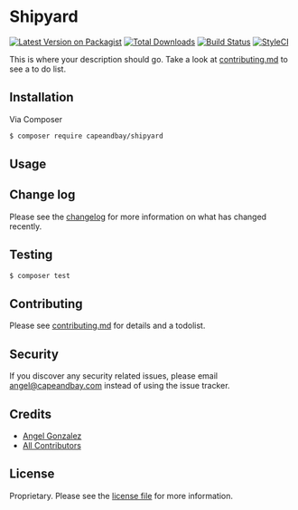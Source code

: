 # Shipyard

[![Latest Version on Packagist][ico-version]][link-packagist]
[![Total Downloads][ico-downloads]][link-downloads]
[![Build Status][ico-travis]][link-travis]
[![StyleCI][ico-styleci]][link-styleci]

This is where your description should go. Take a look at [contributing.md](contributing.md) to see a to do list.

## Installation

Via Composer

``` bash
$ composer require capeandbay/shipyard
```

## Usage

## Change log

Please see the [changelog](changelog.md) for more information on what has changed recently.

## Testing

``` bash
$ composer test
```

## Contributing

Please see [contributing.md](contributing.md) for details and a todolist.

## Security

If you discover any security related issues, please email angel@capeandbay.com instead of using the issue tracker.

## Credits

- [Angel Gonzalez][link-author]
- [All Contributors][link-contributors]

## License

Proprietary. Please see the [license file](license.md) for more information.

[ico-version]: https://img.shields.io/packagist/v/capeandbay/shipyard.svg?style=flat-square
[ico-downloads]: https://img.shields.io/packagist/dt/capeandbay/shipyard.svg?style=flat-square
[ico-travis]: https://img.shields.io/travis/capeandbay/shipyard/master.svg?style=flat-square
[ico-styleci]: https://styleci.io/repos/12345678/shield

[link-packagist]: https://packagist.org/packages/capeandbay/shipyard
[link-downloads]: https://packagist.org/packages/capeandbay/shipyard
[link-travis]: https://travis-ci.org/capeandbay/shipyard
[link-styleci]: https://styleci.io/repos/12345678
[link-author]: https://github.com/capeandbay
[link-contributors]: ../../contributors
